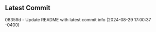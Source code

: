 
## Latest Commit
0835ffd - Update README with latest commit info (2024-08-29 17:00:37 -0400) <Yunxi-Zhou>
